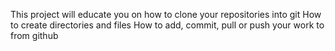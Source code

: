 This project will educate you on how to clone your repositories into git
How to create directories and files 
How to add, commit, pull or push your work to from github

